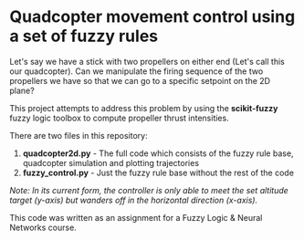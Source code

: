 # Quadcopter movement control using a set of fuzzy rules

Let's say we have a stick with two propellers on either end (Let's call this our quadcopter). Can we manipulate the firing sequence of the two propellers we have so that we can go to a specific setpoint on the 2D plane?

This project attempts to address this problem by using the **scikit-fuzzy** fuzzy logic toolbox to compute propeller thrust intensities.

There are two files in this repository:
1. **quadcopter2d.py** - The full code which consists of the fuzzy rule base, quadcopter simulation and plotting trajectories
2. **fuzzy_control.py** - Just the fuzzy rule base without the rest of the code

*Note: In its current form, the controller is only able to meet the set altitude target (y-axis) but wanders off in the horizontal direction (x-axis).*

This code was written as an assignment for a Fuzzy Logic & Neural Networks course.
